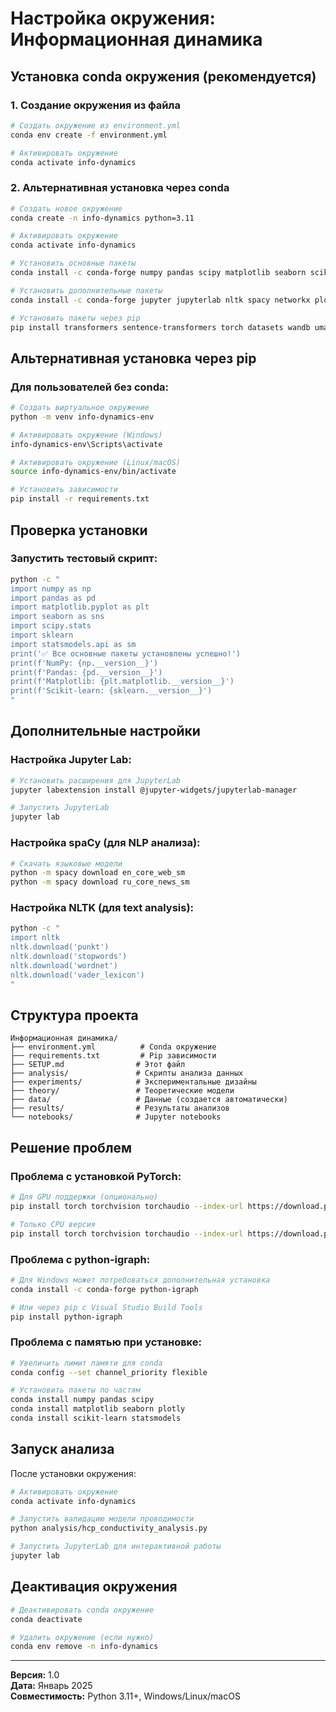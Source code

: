 # Настройка окружения: Информационная динамика

## Установка conda окружения (рекомендуется)

### 1. Создание окружения из файла
```bash
# Создать окружение из environment.yml
conda env create -f environment.yml

# Активировать окружение
conda activate info-dynamics
```

### 2. Альтернативная установка через conda
```bash
# Создать новое окружение
conda create -n info-dynamics python=3.11

# Активировать окружение
conda activate info-dynamics

# Установить основные пакеты
conda install -c conda-forge numpy pandas scipy matplotlib seaborn scikit-learn statsmodels

# Установить дополнительные пакеты
conda install -c conda-forge jupyter jupyterlab nltk spacy networkx plotly

# Установить пакеты через pip
pip install transformers sentence-transformers torch datasets wandb umap-learn hdbscan pymc arviz pingouin factor-analyzer
```

## Альтернативная установка через pip

### Для пользователей без conda:
```bash
# Создать виртуальное окружение
python -m venv info-dynamics-env

# Активировать окружение (Windows)
info-dynamics-env\Scripts\activate

# Активировать окружение (Linux/macOS)
source info-dynamics-env/bin/activate

# Установить зависимости
pip install -r requirements.txt
```

## Проверка установки

### Запустить тестовый скрипт:
```bash
python -c "
import numpy as np
import pandas as pd
import matplotlib.pyplot as plt
import seaborn as sns
import scipy.stats
import sklearn
import statsmodels.api as sm
print('✅ Все основные пакеты установлены успешно!')
print(f'NumPy: {np.__version__}')
print(f'Pandas: {pd.__version__}')
print(f'Matplotlib: {plt.matplotlib.__version__}')
print(f'Scikit-learn: {sklearn.__version__}')
"
```

## Дополнительные настройки

### Настройка Jupyter Lab:
```bash
# Установить расширения для JupyterLab
jupyter labextension install @jupyter-widgets/jupyterlab-manager

# Запустить JupyterLab
jupyter lab
```

### Настройка spaCy (для NLP анализа):
```bash
# Скачать языковые модели
python -m spacy download en_core_web_sm
python -m spacy download ru_core_news_sm
```

### Настройка NLTK (для text analysis):
```bash
python -c "
import nltk
nltk.download('punkt')
nltk.download('stopwords')
nltk.download('wordnet')
nltk.download('vader_lexicon')
"
```

## Структура проекта

```
Информационная динамика/
├── environment.yml          # Conda окружение
├── requirements.txt         # Pip зависимости
├── SETUP.md                # Этот файл
├── analysis/               # Скрипты анализа данных
├── experiments/            # Экспериментальные дизайны
├── theory/                 # Теоретические модели
├── data/                   # Данные (создается автоматически)
├── results/                # Результаты анализов
└── notebooks/              # Jupyter notebooks
```

## Решение проблем

### Проблема с установкой PyTorch:
```bash
# Для GPU поддержки (опционально)
pip install torch torchvision torchaudio --index-url https://download.pytorch.org/whl/cu118

# Только CPU версия
pip install torch torchvision torchaudio --index-url https://download.pytorch.org/whl/cpu
```

### Проблема с python-igraph:
```bash
# Для Windows может потребоваться дополнительная установка
conda install -c conda-forge python-igraph

# Или через pip с Visual Studio Build Tools
pip install python-igraph
```

### Проблема с памятью при установке:
```bash
# Увеличить лимит памяти для conda
conda config --set channel_priority flexible

# Установить пакеты по частям
conda install numpy pandas scipy
conda install matplotlib seaborn plotly
conda install scikit-learn statsmodels
```

## Запуск анализа

После установки окружения:

```bash
# Активировать окружение
conda activate info-dynamics

# Запустить валидацию модели проводимости
python analysis/hcp_conductivity_analysis.py

# Запустить JupyterLab для интерактивной работы
jupyter lab
```

## Деактивация окружения

```bash
# Деактивировать conda окружение
conda deactivate

# Удалить окружение (если нужно)
conda env remove -n info-dynamics
```

---

**Версия:** 1.0  
**Дата:** Январь 2025  
**Совместимость:** Python 3.11+, Windows/Linux/macOS 